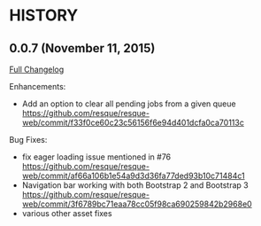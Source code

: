# HISTORY

## 0.0.7 (November 11, 2015)
[Full Changelog](https://github.com/resque/resque-web/compare/v0.0.6...v0.0.7)

Enhancements:
* Add an option to clear all pending jobs from a given queue https://github.com/resque/resque-web/commit/f33f0ce60c23c56156f6e94d401dcfa0ca70113c

Bug Fixes:
* fix eager loading issue mentioned in #76  https://github.com/resque/resque-web/commit/af66a106b1e54a9d3d36fa77ded93b10c71484c1
* Navigation bar working with both Bootstrap 2 and Bootstrap 3 https://github.com/resque/resque-web/commit/3f6789bc71eaa78cc05f98ca690259842b2968e0
* various other asset fixes

